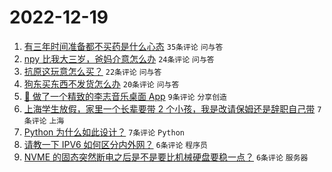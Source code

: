 # 2022-12-19

1. [有三年时间准备都不买药是什么心态](https://www.v2ex.com/t/903408) `35条评论` `问与答`
1. [npy 比我大三岁，爸妈介意怎么办](https://www.v2ex.com/t/903412) `24条评论` `问与答`
1. [抗原这玩意怎么买？](https://www.v2ex.com/t/903398) `22条评论` `问与答`
1. [狗东买东西不发货怎么办](https://www.v2ex.com/t/903402) `20条评论` `问与答`
1. [🤖 做了一个精致的李志音乐桌面 App](https://www.v2ex.com/t/903400) `9条评论` `分享创造`
1. [上海学生放假，家里一个长辈要带 2 个小孩，我是改请保姆还是辞职自己带](https://www.v2ex.com/t/903399) `7条评论` `上海`
1. [Python 为什么如此设计？](https://www.v2ex.com/t/903396) `7条评论` `Python`
1. [请教一下 IPV6 如何区分内外网？](https://www.v2ex.com/t/903406) `6条评论` `程序员`
1. [NVME 的固态突然断电之后是不是要比机械硬盘要稳一点？](https://www.v2ex.com/t/903403) `6条评论` `服务器`
